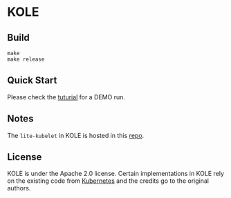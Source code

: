 # KOLE


## Build

```
make
make release 
```

## Quick Start

Please check the [tuturial](./docs/tutorial.md) for a DEMO run.

## Notes
The `lite-kubelet` in KOLE is hosted in this [repo](https://github.com/openyurtio/lite-kubelet).

## License
KOLE is under the Apache 2.0 license. Certain implementations in KOLE rely on the existing code 
from [Kubernetes](https://github.com/kubernetes/kubernetes) and the credits go to the 
original authors.

